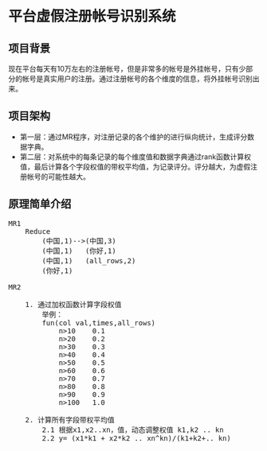 # 平台虚假注册帐号识别系统

## 项目背景
	
现在平台每天有10万左右的注册帐号，但是非常多的帐号是外挂帐号，只有少部分的帐号是真实用户的注册。通过注册帐号的各个维度的信息，将外挂帐号识别出来。

## 项目架构
	
* 第一层：通过MR程序，对注册记录的各个维护的进行纵向统计，生成评分数据字典。
* 第二层：对系统中的每条记录的每个维度值和数据字典通过rank函数计算权值，最后计算各个字段权值的带权平均值，为记录评分。评分越大，为虚假注册帐号的可能性越大。

## 原理简单介绍

<pre>
MR1
	Reduce
		(中国,1)-->(中国,3) 
		(中国,1)   (你好,1)
		(中国,1)   (all_rows,2)
		(你好,1)   
		
MR2
	
	1. 通过加权函数计算字段权值
		举例：
		fun(col val,times,all_rows)
			n>10	0.1
			n>20	0.2
			n>30	0.3
			n>40	0.4
			n>50	0.5
			n>60	0.6
			n>70	0.7
			n>80	0.8
			n>90	0.9
			n>100	1.0
	
	2. 计算所有字段带权平均值
		2.1 根据x1,x2..xn，值，动态调整权值 k1,k2 .. kn 
		2.2 y= (x1*k1 + x2*k2 .. xn^kn)/(k1+k2+.. kn)
</pre>